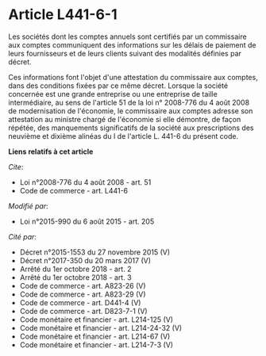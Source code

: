 # Article L441-6-1

Les sociétés dont les comptes annuels sont certifiés par un commissaire aux comptes communiquent des informations sur les
délais de paiement de leurs fournisseurs et de leurs clients suivant des modalités définies par décret. 

Ces informations font l'objet d'une attestation du commissaire aux comptes, dans des conditions fixées par ce même décret.
Lorsque la société concernée est une grande entreprise ou une entreprise de taille intermédiaire, au sens de l'article 51 de
la loi n° 2008-776 du 4 août 2008 de modernisation de l'économie, le commissaire aux comptes adresse son attestation au
ministre chargé de l'économie si elle démontre, de façon répétée, des manquements significatifs de la société aux
prescriptions des neuvième et dixième alinéas du I de l'article L. 441-6 du présent code.

**Liens relatifs à cet article**

_Cite_:

  - Loi n°2008-776 du 4 août 2008 - art. 51
  - Code de commerce - art. L441-6

_Modifié par_:

  - Loi n°2015-990 du 6 août 2015 - art. 205

_Cité par_:

  - Décret n°2015-1553 du 27 novembre 2015 (V)
  - Décret n°2017-350 du 20 mars 2017 (V)
  - Arrêté du 1er octobre 2018 - art. 2
  - Arrêté du 1er octobre 2018 - art. 3
  - Code de commerce - art. A823-26 (V)
  - Code de commerce - art. A823-29 (V)
  - Code de commerce - art. D441-4 (V)
  - Code de commerce - art. D823-7-1 (V)
  - Code monétaire et financier - art. L214-125 (V)
  - Code monétaire et financier - art. L214-24-32 (V)
  - Code monétaire et financier - art. L214-67 (V)
  - Code monétaire et financier - art. L214-7-3 (V)

